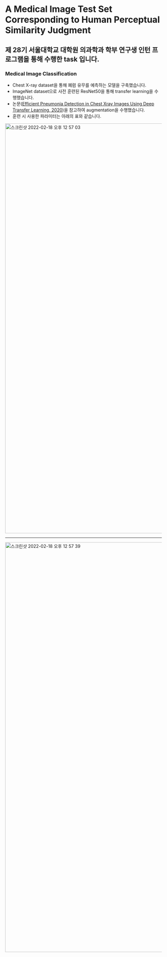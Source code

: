# A Medical Image Test Set Corresponding to Human Perceptual Similarity Judgment

## 제 28기 서울대학교 대학원 의과학과 학부 연구생 인턴 프로그램을 통해 수행한 task 입니다.

### Medical Image Classification
- Chest X-ray dataset을 통해 폐렴 유무를 예측하는 모델을 구축했습니다.
- ImageNet dataset으로 사전 훈련된 ResNet50을 통해 transfer learning을 수행했습니다.
- 논문([Efficient Pneumonia Detection in Chest Xray Images Using Deep Transfer Learning, 2020]())을 참고하여 augmentation을 수행했습니다.
- 훈련 시 사용한 파라미터는 아래의 표와 같습니다.
<img width="1319" alt="스크린샷 2022-02-18 오후 12 57 03" src="https://user-images.githubusercontent.com/63288666/154614759-11fdd618-57f0-4b18-8b1e-5f5a919b7cee.png">

***
<img width="1319" alt="스크린샷 2022-02-18 오후 12 57 39" src="https://user-images.githubusercontent.com/63288666/154614816-2e503577-35aa-4ab6-9bef-049e3f9afafc.png">
